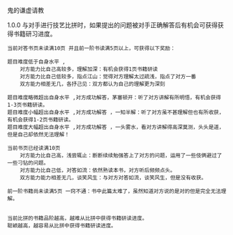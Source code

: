 鬼的谦虚请教

1.0.0
与对手进行技艺比拼时，如果提出的问题被对手正确解答后有机会可获得获得书籍研习进度。

	当前对答书页未读满10页 并且前一阶书读满5页以上，可获得以下奖励：

	题目难度低于自身水平 ,
		对方能力比自己高较多，理解加深：有机会获得1页书籍研读
		对方能力比自己低较多，指点江山：觉得对方理解太过疏浅，指点了对方一番
		双方能力相差无几，各抒己见：双方都认为自己的理解更为深刻

	题目难度略微超出自身水平 ,对方成功解答，茅塞顿开：听了对方讲解有所明悟，有机会获得1-3页书籍研读。
	题目难度小幅超出自身水平 ,对方成功解答 ，一知半解：听了对方虽不甚理解但也有所收获，有机会获得1-2页书籍研读。
	题目难度大幅超出自身水平 ,对方成功解答 ，一头雾水，看对方讲解得高深莫测，头头是道，但是自己却依然无法理解！

	当前书页已经读满10页 
		对方能力比自己高，浅尝辄止：断断续续勉强答上了对方的问题，运用了一些伎俩避过了一些刁钻的问题。
		对方能力比自己低，对答如流：依然熟读本书，对方听后频频点头。
		双方能力能力相差无几，谈笑风生：与对方对答如流，谈笑风生，但是没有收获。

	前一阶书籍尚未读满5页 一窍不通：书中此篇太难了，虽然知道对方说的是对的但是完全无法理解。
	

	当前比拼的书籍品阶越高，越难从比拼中获得书籍研读进度。
	聪颖越高，越容易从比拼中获得书籍研读进度。